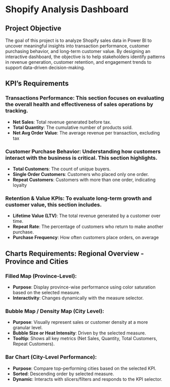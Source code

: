# Shopify Analysis Dashboard
## Project Objective
The goal of this project is to analyze Shopify sales data in Power BI to uncover meaningful insights into transaction performance, customer purchasing behavior, and long-term customer value. By designing an interactive dashboard, the objective is to help stakeholders identify patterns in revenue generation, customer retention, and engagement trends to support data-driven decision-making.

## KPI’s Requirements
### Transactions Performance: This section focuses on evaluating the overall health and effectiveness of sales operations by tracking.
- **Net Sales**: Total revenue generated before tax.
- **Total Quantity**: The cumulative number of products sold.
- **Net Avg Order Value**: The average revenue per transaction, excluding tax

### Customer Purchase Behavior: Understanding how customers interact with the business is critical. This section highlights.
- **Total Customers**: The count of unique buyers.
- **Single Order Customers**: Customers who placed only one order.
- **Repeat Customers**: Customers with more than one order, indicating loyalty

### Retention & Value KPIs: To evaluate long-term growth and customer value, this section includes.
- **Lifetime Value (LTV)**: The total revenue generated by a customer over time.
- **Repeat Rate**: The percentage of customers who return to make another purchase.
- **Purchase Frequency**: How often customers place orders, on average

## Charts Requirements: Regional Overview - Province and Cities
### Filled Map (Province-Level): 
- **Purpose**: Display province-wise performance using color saturation based on the selected measure.
- **Interactivity**: Changes dynamically with the measure selector.
### Bubble Map / Density Map (City Level): 
- **Purpose**: Visually represent sales or customer density at a more granular level.
- **Bubble Size or Heat Intensity**: Driven by the selected measure.
- **Tooltip**: Shows all key metrics (Net Sales, Quantity, Total Customers, Repeat Customers).
### Bar Chart (City-Level Performance): 
- **Purpose**: Compare top-performing cities based on the selected KPI.
- **Sorted**: Descending order by selected measure.
- **Dynamic**: Interacts with slicers/filters and responds to the KPI selector.



